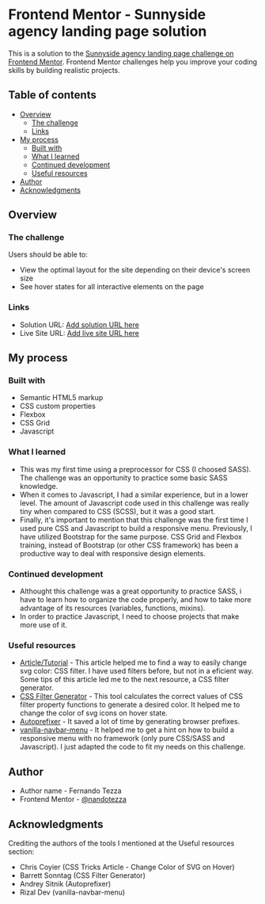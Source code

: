 # Frontend Mentor - Sunnyside agency landing page solution

This is a solution to the [Sunnyside agency landing page challenge on Frontend Mentor](https://www.frontendmentor.io/challenges/sunnyside-agency-landing-page-7yVs3B6ef). Frontend Mentor challenges help you improve your coding skills by building realistic projects.

## Table of contents

- [Overview](#overview)
  - [The challenge](#the-challenge)  
  - [Links](#links)
- [My process](#my-process)
  - [Built with](#built-with)
  - [What I learned](#what-i-learned)
  - [Continued development](#continued-development)
  - [Useful resources](#useful-resources)
- [Author](#author)
- [Acknowledgments](#acknowledgments)

## Overview

### The challenge

Users should be able to:

- View the optimal layout for the site depending on their device's screen size
- See hover states for all interactive elements on the page

### Links

- Solution URL: [Add solution URL here](https://your-solution-url.com)
- Live Site URL: [Add live site URL here](https://your-live-site-url.com)

## My process

### Built with

- Semantic HTML5 markup
- CSS custom properties
- Flexbox
- CSS Grid
- Javascript

### What I learned

- This was my first time using a preprocessor for CSS (I choosed SASS). The challenge was an opportunity to practice some basic SASS knowledge.
- When it comes to Javascript, I had a similar experience, but in a lower level. The amount of Javascript code used in this challenge was really tiny when compared to CSS (SCSS), but it was a good start.
- Finally, it's important to mention that this challenge was the first time I used pure CSS and Javascript to build a responsive menu. Previously, I have utilized Bootstrap for the same purpose.
CSS Grid and Flexbox training, instead of Bootstrap (or other CSS framework) has been a productive way to deal with responsive design elements.

### Continued development

- Althought this challenge was a great opportunity to practice SASS, i have to learn how to organize the code properly, and how to take more advantage of its resources (variables, functions, mixins).
- In order to practice Javascript, I need to choose projects that make more use of it.


### Useful resources

- [Article/Tutorial](https://css-tricks.com/change-color-of-svg-on-hover/) - This article helped me to find a way to easily change svg color: CSS filter. I have used filters before, but not in a eficient way. Some tips of this article led me to the next resource, a CSS filter generator.
- [CSS Filter Generator](https://codepen.io/sosuke/pen/Pjoqqp) - This tool calculates the correct values of CSS filter property functions to generate a desired color. It helped me to change the color of svg icons on hover state.
- [Autoprefixer](https://autoprefixer.github.io/) - It saved a lot of time by generating browser prefixes.
- [vanilla-navbar-menu](https://github.com/heyrizaldev/vanilla-navbar-menu) - It helped me to get a hint on how to build a responsive menu with no framework (only pure CSS/SASS and Javascript). I just adapted the code to fit my needs on this challenge.

## Author
- Author name - Fernando Tezza
- Frontend Mentor - [@nandotezza](https://www.frontendmentor.io/profile/nandotezza)

## Acknowledgments

Crediting the authors of the tools I mentioned at the Useful resources section:
- Chris Coyier (CSS Tricks Article - Change Color of SVG on Hover)
- Barrett Sonntag (CSS Filter Generator)
- Andrey Sitnik (Autoprefixer)
- Rizal Dev (vanilla-navbar-menu)